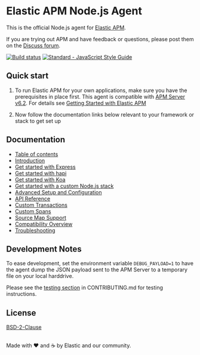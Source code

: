 # Elastic APM Node.js Agent

This is the official Node.js agent for [Elastic APM](https://www.elastic.co/solutions/apm).

If you are trying out APM and have feedback or questions,
please post them on the [Discuss forum](https://discuss.elastic.co/c/apm).

[![Build status](https://travis-ci.org/elastic/apm-agent-nodejs.svg?branch=master)](https://travis-ci.org/elastic/apm-agent-nodejs)
[![Standard - JavaScript Style Guide](https://img.shields.io/badge/code%20style-standard-brightgreen.svg?style=flat)](https://github.com/standard/standard)

## Quick start

1. To run Elastic APM for your own applications,
   make sure you have the prerequisites in place first.
   This agent is compatible with [APM Server v6.2](https://github.com/elastic/apm-server).
   For details see [Getting Started with Elastic APM](https://www.elastic.co/guide/en/apm/get-started)

1. Now follow the documentation links below relevant to your framework or stack to get set up

## Documentation

- [Table of contents](https://www.elastic.co/guide/en/apm/agent/nodejs)
- [Introduction](https://www.elastic.co/guide/en/apm/agent/nodejs/current/intro.html)
- [Get started with Express](https://www.elastic.co/guide/en/apm/agent/nodejs/current/express.html)
- [Get started with hapi](https://www.elastic.co/guide/en/apm/agent/nodejs/current/hapi.html)
- [Get started with Koa](https://www.elastic.co/guide/en/apm/agent/nodejs/current/koa.html)
- [Get started with a custom Node.js stack](https://www.elastic.co/guide/en/apm/agent/nodejs/current/custom-stack.html)
- [Advanced Setup and Configuration](https://www.elastic.co/guide/en/apm/agent/nodejs/current/advanced-setup.html)
- [API Reference](https://www.elastic.co/guide/en/apm/agent/nodejs/current/api.html)
- [Custom Transactions](https://www.elastic.co/guide/en/apm/agent/nodejs/current/custom-transactions.html)
- [Custom Spans](https://www.elastic.co/guide/en/apm/agent/nodejs/current/custom-spans.html)
- [Source Map Support](https://www.elastic.co/guide/en/apm/agent/nodejs/current/source-maps.html)
- [Compatibility Overview](https://www.elastic.co/guide/en/apm/agent/nodejs/current/compatibility.html)
- [Troubleshooting](https://www.elastic.co/guide/en/apm/agent/nodejs/current/troubleshooting.html)

## Development Notes

To ease development,
set the environment variable `DEBUG_PAYLOAD=1` to have the agent dump the JSON payload sent to the APM Server to a temporary file on your local harddrive.

Please see the [testing section](CONTRIBUTING.MD#testing) in CONTRIBUTING.md for testing instructions.

## License

[BSD-2-Clause](https://github.com/elastic/apm-agent-nodejs/blob/master/LICENSE)

<br>Made with ♥️ and ☕️ by Elastic and our community.

